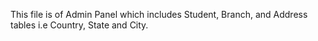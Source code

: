 This file is of Admin Panel which includes Student, Branch, and Address tables i.e Country, State and City.
